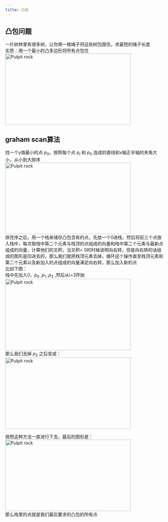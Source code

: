 ```yaml
---
title: 凸包
---
```

## 凸包问题
一片树林里有很多树，让你用一根绳子将这些树包围住，求最短的绳子长度  
实质：用一个最小的凸多边形将所有点包住  
<img src="https://img-blog.csdnimg.cn/84f3db1b78a44eb1869f46bfe178cfc3.png#pic_center" alt="Pulpit rock" width="400" height="228"> 

## graham scan算法
找一个y值最小的点 $p_{0}$，按照每个点 $p_{i}$ 和 $p_{0}$ 连成的直线和x轴正半轴的夹角大小，从小到大排序
<img src="https://img-blog.csdnimg.cn/2243e20bd7cc44238b831a763b971417.png#pic_center" alt="Pulpit rock" width="400" height="228">  
排完序之后，用一个栈来储存凸包含有的点，先放一个0进栈，然后将前三个点放入栈中，每次取栈中第二个元素与栈顶的点组成的向量和栈中第二个元素与最新点组成的向量，计算他们的叉积，当叉积< 0的时候说明向右转，但是向右转的话组成的图形是凹进去的，那么我们就把栈顶元素去掉，循环这个操作直至栈顶元素和第二个元素以及新加入的点组成的向量满足向右转，那么加入新的点  
比如下图：  
栈中先加入0，$p_{0}$ ,$p_{1}$ ,$p_{2}$ ,然后从i=3开始  
<img src="https://img-blog.csdnimg.cn/a2fbc05e71df40be9ec2693e61354f10.jpeg#pic_center" alt="Pulpit rock" width="400" height="228">  
那么我们去掉 $p_{2}$ 之后变成：  
<img src="https://img-blog.csdnimg.cn/21b75778b4e548a4b0f784aa7594607a.jpeg#pic_center" alt="Pulpit rock" width="400" height="228">  

按照这种方法一直进行下去，最后的图形是：  
<img src="https://img-blog.csdnimg.cn/b1efa5ea394b465c915a45fe139861c3.jpeg#pic_center" alt="Pulpit rock" width="400" height="228">  
那么栈里的点就是我们最后要求的凸包的所有点



